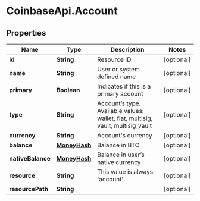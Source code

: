 # CoinbaseApi.Account

## Properties
Name | Type | Description | Notes
------------ | ------------- | ------------- | -------------
**id** | **String** | Resource ID | [optional] 
**name** | **String** | User or system defined name | [optional] 
**primary** | **Boolean** | Indicates if this is a primary account | [optional] 
**type** | **String** | Account’s type. Available values: wallet, fiat, multisig, vault, multisig_vault | [optional] 
**currency** | **String** | Account&#39;s currency | [optional] 
**balance** | [**MoneyHash**](MoneyHash.md) | Balance in BTC | [optional] 
**nativeBalance** | [**MoneyHash**](MoneyHash.md) | Balance in user’s native currency | [optional] 
**resource** | **String** | This value is always &#39;account&#39;. | [optional] 
**resourcePath** | **String** |  | [optional] 


